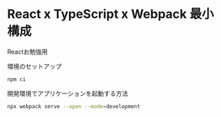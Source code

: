 # React x TypeScript x Webpack 最小構成

Reactお勉強用

環境のセットアップ

```bash
npm ci
```

開発環境でアプリケーションを起動する方法

```bash
npx webpack serve --open --mode=development
```
